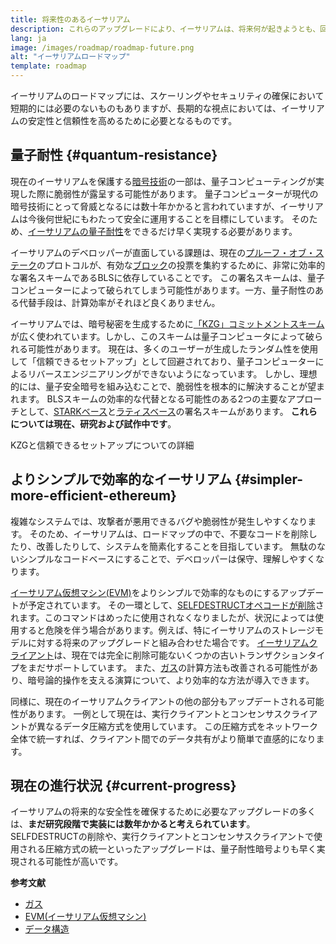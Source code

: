 ```yaml
---
title: 将来性のあるイーサリアム
description: これらのアップグレードにより、イーサリアムは、将来何が起きようとも、回復力のある分散型のベースレイヤーとして確立されます。
lang: ja
image: /images/roadmap/roadmap-future.png
alt: "イーサリアムロードマップ"
template: roadmap
---
```


イーサリアムのロードマップには、スケーリングやセキュリティの確保において短期的には必要のないものもありますが、長期的な視点においては、イーサリアムの安定性と信頼性を高めるために必要となるものです。

## 量子耐性 {#quantum-resistance}

現在のイーサリアムを保護する[暗号技術](/glossary/#cryptography)の一部は、量子コンピューティングが実現した際に脆弱性が露呈する可能性があります。 量子コンピューターが現代の暗号技術にとって脅威となるには数十年かかると言われていますが、イーサリアムは今後何世紀にもわたって安全に運用することを目標にしています。 そのため、[イーサリアムの量子耐性](https://consensys.net/blog/developers/how-will-quantum-supremacy-affect-blockchain/)をできるだけ早く実現する必要があります。

イーサリアムのデベロッパーが直面している課題は、現在の[プルーフ・オブ・ステーク](/glossary/#pos)のプロトコルが、有効な[ブロック](/glossary/#block)の投票を集約するために、非常に効率的な署名スキームであるBLSに依存していることです。 この署名スキームは、量子コンピューターによって破られてしまう可能性があります。一方、量子耐性のある代替手段は、計算効率がそれほど良くありません。

イーサリアムでは、暗号秘密を生成するために[「KZG」コミットメントスキーム](/roadmap/danksharding/#what-is-kzg)が広く使われています。しかし、このスキームは量子コンピュータによって破られる可能性があります。 現在は、多くのユーザーが生成したランダム性を使用して「信頼できるセットアップ」として回避されており、量子コンピューターによるリバースエンジニアリングができないようになっています。 しかし、理想的には、量子安全暗号を組み込むことで、脆弱性を根本的に解決することが望まれます。 BLSスキームの効率的な代替となる可能性のある2つの主要なアプローチとして、[STARKベース](https://hackmd.io/@vbuterin/stark_aggregation)と[ラティスベース](https://medium.com/asecuritysite-when-bob-met-alice/so-what-is-lattice-encryption-326ac66e3175)の署名スキームがあります。 **これらについては現在、研究および試作中です**。

<ButtonLink variant="outline-color" href="/roadmap/danksharding#what-is-kzg"> KZGと信頼できるセットアップについての詳細</ButtonLink>

## よりシンプルで効率的なイーサリアム {#simpler-more-efficient-ethereum}

複雑なシステムでは、攻撃者が悪用できるバグや脆弱性が発生しやすくなります。 そのため、イーサリアムは、ロードマップの中で、不要なコードを削除したり、改善したりして、システムを簡素化することを目指しています。 無駄のないシンプルなコードベースにすることで、デベロッパーは保守、理解しやすくなります。

[イーサリアム仮想マシン(EVM)](/developers/docs/evm)をよりシンプルで効率的なものにするアップデートが予定されています。 その一環として、[SELFDESTRUCTオペコードが削除](https://hackmd.io/@vbuterin/selfdestruct)されます。このコマンドはめったに使用されなくなりましたが、状況によっては使用すると危険を伴う場合があります。例えば、特にイーサリアムのストレージモデルに対する将来のアップグレードと組み合わせた場合です。 [イーサリアムクライアント](/glossary/#consensus-client)は、現在では完全に削除可能ないくつかの古いトランザクションタイプをまだサポートしています。 また、[ガス](/glossary/#gas)の計算方法も改善される可能性があり、暗号論的操作を支える演算について、より効率的な方法が導入できます。

同様に、現在のイーサリアムクライアントの他の部分もアップデートされる可能性があります。 一例として現在は、実行クライアントとコンセンサスクライアントが異なるデータ圧縮方式を使用しています。 この圧縮方式をネットワーク全体で統一すれば、クライアント間でのデータ共有がより簡単で直感的になります。

## 現在の進行状況 {#current-progress}

イーサリアムの将来的な安全性を確保するために必要なアップグレードの多くは、**まだ研究段階で実装には数年かかると考えられています**。 SELFDESTRUCTの削除や、実行クライアントとコンセンサスクライアントで使用される圧縮方式の統一といったアップグレードは、量子耐性暗号よりも早く実現される可能性が高いです。

**参考文献**

- [ガス](/developers/docs/gas)
- [EVM(イーサリアム仮想マシン)](/developers/docs/evm)
- [データ構造](/developers/docs/data-structures-and-encoding)
